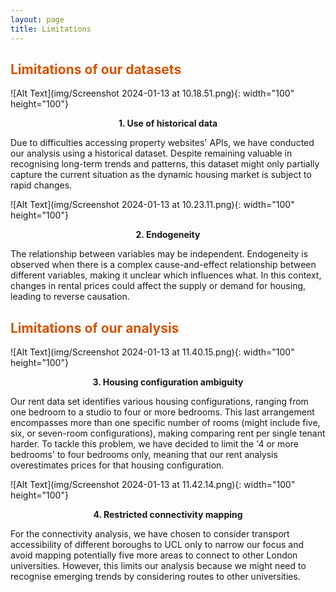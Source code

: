 ```yaml
---
layout: page
title: Limitations
---
```

## <span style="color: #D35400 ;">Limitations of our datasets</span>

![Alt Text](img/Screenshot 2024-01-13 at 10.18.51.png){: width="100" height="100"}

<p align="center"><strong>1. Use of historical data</strong></p>

Due to difficulties accessing property websites' APIs, we have conducted our analysis using a historical dataset. Despite remaining valuable in recognising long-term trends and patterns, this dataset might only partially capture the current situation as the dynamic housing market is subject to rapid changes.

![Alt Text](img/Screenshot 2024-01-13 at 10.23.11.png){: width="100" height="100"}

<p align="center"><strong>2. Endogeneity</strong></p>

The relationship between variables may be independent. Endogeneity is observed when there is a complex cause-and-effect relationship between different variables, making it unclear which influences what. In this context, changes in rental prices could affect the supply or demand for housing, leading to reverse causation.

## <span style="color: #D35400 ;">Limitations of our analysis</span>

![Alt Text](img/Screenshot 2024-01-13 at 11.40.15.png){: width="100" height="100"}

<p align="center"><strong>3. Housing configuration ambiguity</strong></p>

Our rent data set identifies various housing configurations, ranging from one bedroom to a studio to four or more bedrooms. This last arrangement encompasses more than one specific number of rooms (might include five, six, or seven-room configurations), making comparing rent per single tenant harder. To tackle this problem, we have decided to limit the '4 or more bedrooms' to four bedrooms only, meaning that our rent analysis overestimates prices for that housing configuration.

![Alt Text](img/Screenshot 2024-01-13 at 11.42.14.png){: width="100" height="100"}
<p align="center"><strong>4. Restricted connectivity mapping</strong></p>

For the connectivity analysis, we have chosen to consider transport accessibility of different boroughs to UCL only to narrow our focus and avoid mapping potentially five more areas to connect to other London universities. However, this limits our analysis because we might need to recognise emerging trends by considering routes to other universities.
